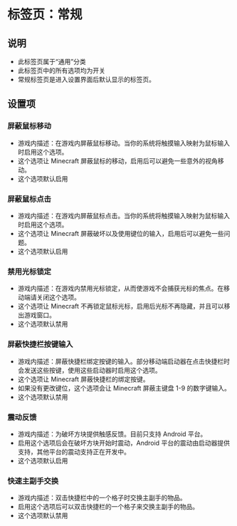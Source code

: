 # 标签页：常规

## 说明

- 此标签页属于“通用”分类
- 此标签页中的所有选项均为开关
- 常规标签页是进入设置界面后默认显示的标签页。

## 设置项

### 屏蔽鼠标移动

- 游戏内描述：在游戏内屏蔽鼠标移动。当你的系统将触摸输入映射为鼠标输入时启用这个选项。
- 这个选项让 Minecraft 屏蔽鼠标的移动，启用后可以避免一些意外的视角移动。
- 这个选项默认启用

### 屏蔽鼠标点击

- 游戏内描述：在游戏内屏蔽鼠标点击。当你的系统将触摸输入映射为鼠标输入时启用这个选项。
- 这个选项让 Minecraft 屏蔽破坏以及使用键位的输入，启用后可以避免一些问题。
- 这个选项默认启用

### 禁用光标锁定

- 游戏内描述：在游戏内禁用光标锁定，从而使游戏不会捕获光标的焦点。在移动端请关闭这个选项。
- 这个选项让 Minecraft 不再锁定鼠标光标，启用后光标不再隐藏，并且可以移出游戏窗口。
- 这个选项默认禁用

### 屏蔽快捷栏按键输入

- 游戏内描述：屏蔽快捷栏绑定按键的输入。部分移动端启动器在点击快捷栏时会发送这些按键，使用这些启动器时启用这个选项。
- 这个选项让 Minecraft 屏蔽快捷栏的绑定按键。
- 如果没有更改键位，这个选项会让 Minecraft 屏蔽主键盘 1-9 的数字键输入。
- 这个选项默认禁用

### 震动反馈

- 游戏内描述：为破坏方块提供触感反馈。目前只支持 Android 平台。
- 启用这个选项后会在破坏方块开始时震动，Android 平台的震动由启动器提供支持，其他平台的震动支持正在开发中。
- 这个选项默认启用

### 快速主副手交换

- 游戏内描述：双击快捷栏中的一个格子时交换主副手的物品。
- 启用这个选项后可以双击快捷栏的一个格子来交换主副手的物品。
- 这个选项默认禁用
